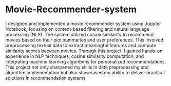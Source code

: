 # Movie-Recommender-system
I designed and implemented a movie recommender system using Jupyter Notebook, focusing on content-based filtering and natural language processing (NLP). The system utilized cosine similarity to recommend movies based on their plot summaries and user preferences. This involved preprocessing textual data to extract meaningful features and compute similarity scores between movies. Through this project, I gained hands-on experience in NLP techniques, cosine similarity computation, and integrating machine learning algorithms for personalized recommendations. This project not only sharpened my skills in data preprocessing and algorithm implementation but also showcased my ability to deliver practical solutions in recommendation systems
